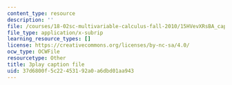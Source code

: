 ```yaml
---
content_type: resource
description: ''
file: /courses/18-02sc-multivariable-calculus-fall-2010/15HVevXRsBA_captions.vtt
file_type: application/x-subrip
learning_resource_types: []
license: https://creativecommons.org/licenses/by-nc-sa/4.0/
ocw_type: OCWFile
resourcetype: Other
title: 3play caption file
uid: 37d6800f-5c22-4531-92a0-a6dbd01aa943
---
```

